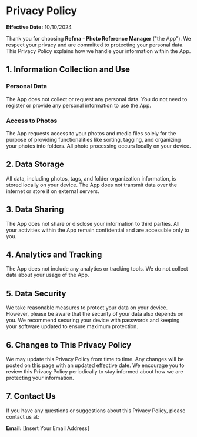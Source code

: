 # Privacy Policy

**Effective Date:** 10/10/2024

Thank you for choosing **Refma - Photo Reference Manager** ("the App"). We respect your privacy and are committed to protecting your personal data. This Privacy Policy explains how we handle your information within the App.

## 1. Information Collection and Use

### Personal Data
The App does not collect or request any personal data. You do not need to register or provide any personal information to use the App.

### Access to Photos
The App requests access to your photos and media files solely for the purpose of providing functionalities like sorting, tagging, and organizing your photos into folders. All photo processing occurs locally on your device.

## 2. Data Storage

All data, including photos, tags, and folder organization information, is stored locally on your device. The App does not transmit data over the internet or store it on external servers.

## 3. Data Sharing

The App does not share or disclose your information to third parties. All your activities within the App remain confidential and are accessible only to you.

## 4. Analytics and Tracking

The App does not include any analytics or tracking tools. We do not collect data about your usage of the App.

## 5. Data Security

We take reasonable measures to protect your data on your device. However, please be aware that the security of your data also depends on you. We recommend securing your device with passwords and keeping your software updated to ensure maximum protection.

## 6. Changes to This Privacy Policy

We may update this Privacy Policy from time to time. Any changes will be posted on this page with an updated effective date. We encourage you to review this Privacy Policy periodically to stay informed about how we are protecting your information.

## 7. Contact Us

If you have any questions or suggestions about this Privacy Policy, please contact us at:

**Email:** [Insert Your Email Address]
